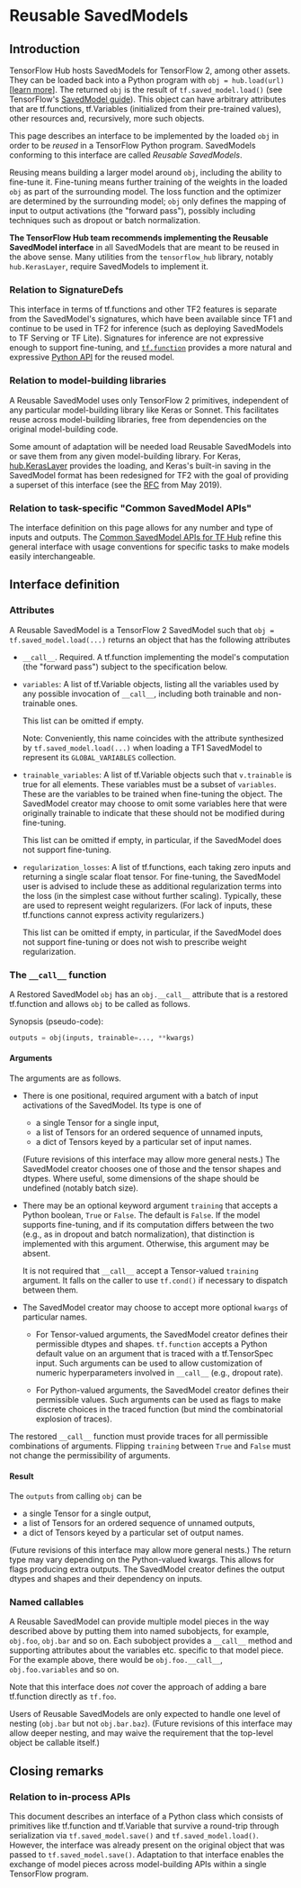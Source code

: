 
# Reusable SavedModels

## Introduction

TensorFlow Hub hosts SavedModels for TensorFlow 2, among other assets.
They can be loaded back into a Python program with `obj = hub.load(url)`
[[learn more](tf2_saved_model)]. The returned `obj` is the result
of `tf.saved_model.load()` (see TensorFlow's
[SavedModel guide](https://www.tensorflow.org/guide/saved_model)).
This object can have arbitrary attributes that are tf.functions,
tf.Variables (initialized from their pre-trained values), other resources
and, recursively, more such objects.

This page describes an interface to be implemented by the loaded `obj`
in order to be *reused* in a TensorFlow Python program.
SavedModels conforming to this interface are called *Reusable SavedModels*.

Reusing means building a larger model around `obj`, including the ability
to fine-tune it. Fine-tuning means further training of the weights in the loaded
`obj` as part of the surrounding model. The loss function and the
optimizer are determined by the surrounding model; `obj` only defines
the mapping of input to output activations (the "forward pass"), possibly
including techniques such as dropout or batch normalization.

**The TensorFlow Hub team recommends implementing the Reusable SavedModel
interface** in all SavedModels that are meant to be reused in the above sense.
Many utilities from the `tensorflow_hub` library, notably `hub.KerasLayer`,
require SavedModels to implement it.

### Relation to SignatureDefs

This interface in terms of tf.functions and other TF2 features
is separate from the SavedModel's signatures, which have been
available since TF1 and continue to be used in TF2 for inference
(such as deploying SavedModels to TF Serving or TF Lite).
Signatures for inference are not expressive enough to support fine-tuning,
and [`tf.function`](https://www.tensorflow.org/api_docs/python/tf/function)
provides a more natural and expressive
[Python API](https://www.tensorflow.org/tutorials/customization/performance)
for the reused model.

### Relation to model-building libraries

A Reusable SavedModel uses only TensorFlow 2 primitives, independent of any
particular model-building library like Keras or Sonnet. This facilitates reuse
across model-building libraries, free from dependencies on the original
model-building code.

Some amount of adaptation will be needed load Reusable SavedModels into or save
them from any given model-building library. For Keras,
[hub.KerasLayer](https://www.tensorflow.org/hub/api_docs/python/hub/KerasLayer)
provides the loading, and Keras's built-in saving in the SavedModel format has
been redesigned for TF2 with the goal of providing a superset of this interface
(see the
[RFC](https://github.com/tensorflow/community/blob/master/rfcs/20190509-keras-saved-model.md)
from May 2019).

### Relation to task-specific "Common SavedModel APIs"

The interface definition on this page allows for any number and type of inputs
and outputs. The
[Common SavedModel APIs for TF Hub](common_saved_model_apis/index.md) refine
this general interface with usage conventions for specific tasks to make models
easily interchangeable.

## Interface definition

### Attributes

A Reusable SavedModel is a TensorFlow 2 SavedModel such that
`obj = tf.saved_model.load(...)` returns an object that has the following
attributes

  * `__call__`. Required. A tf.function implementing the model's computation
    (the "forward pass") subject to the specification below.

  * `variables`: A list of tf.Variable objects, listing all the variables
    used by any possible invocation of `__call__`, including both
    trainable and non-trainable ones.

    This list can be omitted if empty.

    Note: Conveniently, this name coincides with the attribute synthesized by
    `tf.saved_model.load(...)` when loading a TF1 SavedModel to represent
    its `GLOBAL_VARIABLES` collection.

  * `trainable_variables`: A list of tf.Variable objects such that
    `v.trainable` is true for all elements.
    These variables must be a subset of `variables`.
    These are the variables to be trained when fine-tuning the object.
    The SavedModel creator may choose to omit some variables here that were
    originally trainable to indicate that these should not be modified during
    fine-tuning.

    This list can be omitted if empty, in particular, if the SavedModel does not
    support fine-tuning.

  * `regularization_losses`: A list of tf.functions, each taking zero inputs
    and returning a single scalar float tensor. For fine-tuning, the
    SavedModel user is advised to include these as additional regularization
    terms into the loss (in the simplest case without further scaling).
    Typically, these are used to represent weight regularizers.
    (For lack of inputs, these tf.functions cannot express
    activity regularizers.)

    This list can be omitted if empty, in particular, if the SavedModel does not
    support fine-tuning or does not wish to prescribe weight regularization.

### The `__call__` function

A Restored SavedModel `obj` has an `obj.__call__` attribute that is
a restored tf.function and allows `obj` to be called as follows.

Synopsis (pseudo-code):

```python
outputs = obj(inputs, trainable=..., **kwargs)
```

#### Arguments

The arguments are as follows.

  * There is one positional, required argument with a batch of input activations
    of the SavedModel. Its type is one of

      * a single Tensor for a single input,
      * a list of Tensors for an ordered sequence of unnamed inputs,
      * a dict of Tensors keyed by a particular set of input names.

    (Future revisions of this interface may allow more general nests.)
    The SavedModel creator chooses one of those and the tensor shapes
    and dtypes. Where useful, some dimensions of the shape should be
    undefined (notably batch size).

  * There may be an optional keyword argument `training` that accepts a Python
    boolean, `True` or `False`. The default is `False`.
    If the model supports fine-tuning, and if its computation differs between
    the two (e.g., as in dropout and batch normalization), that distinction
    is implemented with this argument. Otherwise, this argument may be absent.

    It is not required that `__call__` accept a Tensor-valued `training`
    argument. It falls on the caller to use `tf.cond()` if necessary
    to dispatch between them.

  * The SavedModel creator may choose to accept more optional `kwargs`
    of particular names.

      * For Tensor-valued arguments, the SavedModel creator defines their
        permissible dtypes and shapes. `tf.function` accepts a Python default
        value on an argument that is traced with a tf.TensorSpec input.
        Such arguments can be used to allow customization of numeric
        hyperparameters involved in `__call__` (e.g., dropout rate).

      * For Python-valued arguments, the SavedModel creator defines their
        permissible values. Such arguments can be used as flags to make
        discrete choices in the traced function (but mind the combinatorial
        explosion of traces).

The restored `__call__` function must provide traces for all permissible
combinations of arguments. Flipping `training` between `True` and `False`
must not change the permissibility of arguments.

#### Result

The `outputs` from calling `obj` can be

  * a single Tensor for a single output,
  * a list of Tensors for an ordered sequence of unnamed outputs,
  * a dict of Tensors keyed by a particular set of output names.

(Future revisions of this interface may allow more general nests.)
The return type may vary depending on the Python-valued kwargs.
This allows for flags producing extra outputs.
The SavedModel creator defines the output dtypes and shapes and their
dependency on inputs.


### Named callables

A Reusable SavedModel can provide multiple model pieces in the way
described above by putting them into named subobjects, for example,
`obj.foo`, `obj.bar` and so on.
Each subobject provides a `__call__` method and supporting attributes
about the variables etc. specific to that model piece.
For the example above, there would be `obj.foo.__call__`,
`obj.foo.variables` and so on.

Note that this interface does *not* cover the approach of adding
a bare tf.function directly as `tf.foo`.

Users of Reusable SavedModels are only expected to handle one level of nesting
(`obj.bar` but not `obj.bar.baz`). (Future revisions of this interface may allow
deeper nesting, and may waive the requirement that the top-level object be
callable itself.)

## Closing remarks

### Relation to in-process APIs

This document describes an interface of a Python class which consists
of primitives like tf.function and tf.Variable that survive a
round-trip through serialization via `tf.saved_model.save()`
and `tf.saved_model.load()`. However, the interface was already present
on the original object that was passed to `tf.saved_model.save()`.
Adaptation to that interface enables the exchange of model pieces
across model-building APIs within a single TensorFlow program.
